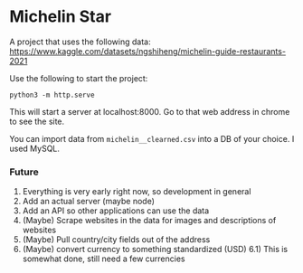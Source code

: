 # Michelin Star

A project that uses the following data: https://www.kaggle.com/datasets/ngshiheng/michelin-guide-restaurants-2021

Use the following to start the project:

```
python3 -m http.serve
```

This will start a server at localhost:8000. Go to that web address in chrome to see the site.

You can import data from `michelin__clearned.csv` into a DB of your choice. I used MySQL.

### Future

1) Everything is very early right now, so development in general
2) Add an actual server (maybe node)
3) Add an API so other applications can use the data
4) (Maybe) Scrape websites in the data for images and descriptions of websites
5) (Maybe) Pull country/city fields out of the address
6) (Maybe) convert currency to something standardized (USD)
    6.1) This is somewhat done, still need a few currencies
